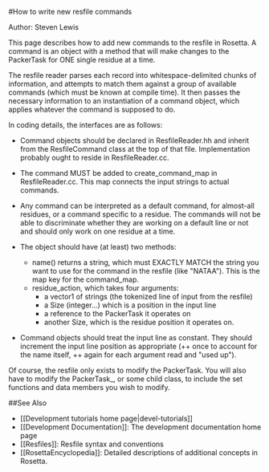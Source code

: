 #How to write new resfile commands

Author: Steven Lewis

This page describes how to add new commands to the resfile in Rosetta. A command is an object with a method that will make changes to the PackerTask for ONE single residue at a time.

The resfile reader parses each record into whitespace-delimited chunks of information, and attempts to match them against a group of available commands (which must be known at compile time). It then passes the necessary information to an instantiation of a command object, which applies whatever the command is supposed to do.

In coding details, the interfaces are as follows:

-   Command objects should be declared in ResfileReader.hh and inherit from the ResfileCommand class at the top of that file. Implementation probably ought to reside in ResfileReader.cc.
-   The command MUST be added to create\_command\_map in ResfileReader.cc. This map connects the input strings to actual commands.
-   Any command can be interpreted as a default command, for almost-all residues, or a command specific to a residue. The commands will not be able to discriminate whether they are working on a default line or not and should only work on one residue at a time.
-   The object should have (at least) two methods:
    -   name() returns a string, which must EXACTLY MATCH the string you want to use for the command in the resfile (like "NATAA"). This is the map key for the command\_map.
    -   residue\_action, which takes four arguments:
        -   a vector1 of strings (the tokenized line of input from the resfile)
        -   a Size (integer...) which is a position in the input line
        -   a reference to the PackerTask it operates on
        -   another Size, which is the residue position it operates on.

-   Command objects should treat the input line as constant. They should increment the input line position as appropriate (++ once to account for the name itself, ++ again for each argument read and "used up").

Of course, the resfile only exists to modify the PackerTask. You will also have to modify the PackerTask\_, or some child class, to include the set functions and data members you wish to modify.

##See Also

* [[Development tutorials home page|devel-tutorials]]
* [[Development Documentation]]: The development documentation home page
* [[Resfiles]]: Resfile syntax and conventions
* [[RosettaEncyclopedia]]: Detailed descriptions of additional concepts in Rosetta.

